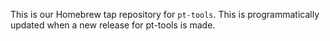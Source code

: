 This is our Homebrew tap repository for `pt-tools`. This is programmatically updated when a new release for pt-tools is made.
